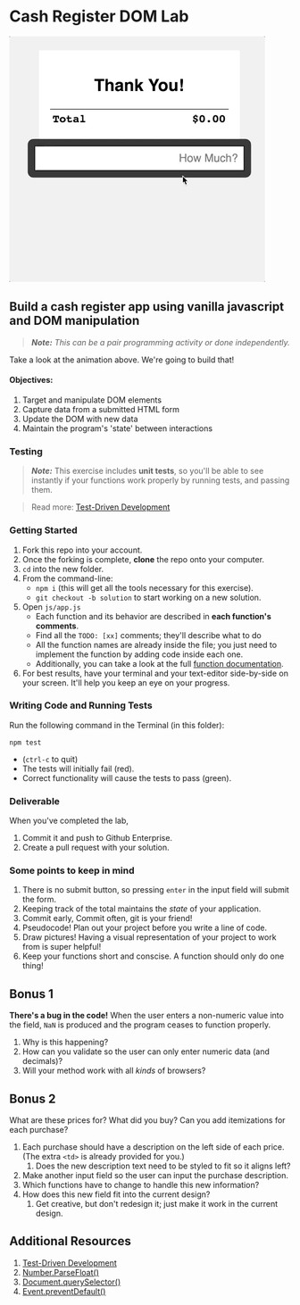 # Cash Register DOM Lab
![cash-register-layout](js-dom-cash-register.gif)


## Build a cash register app using vanilla javascript and DOM manipulation
> ***Note:*** _This can be a pair programming activity or done independently._

Take a look at the animation above. We're going to build that!

#### Objectives:

1. Target and manipulate DOM elements
1. Capture data from a submitted HTML form
1. Update the DOM with new data
1. Maintain the program's 'state' between interactions

### Testing

> ***Note:*** This exercise includes **unit tests**, so you'll be able to see instantly if your functions work properly by running tests, and passing them.

> Read more: [Test-Driven Development]

### Getting Started

1. Fork this repo into your account.
1. Once the forking is complete, **clone** the repo onto your computer.
1. `cd` into the new folder.
1. From the command-line: 
    - `npm i` (this will get all the tools necessary for this exercise).
    - `git checkout -b solution` to start working on a new solution.
1. Open `js/app.js`
    - Each function and its behavior are described in **each function's comments**.
    - Find all the `TODO: [xx]` comments; they'll describe what to do 
    - All the function names are already inside the file; you just need to implement the function by adding code inside each one.
    - Additionally, you can take a look at the full [function documentation].
1. For best results, have your terminal and your text-editor side-by-side on your screen. It'll help you keep an eye on your progress.

### Writing Code and Running Tests

Run the following command in the Terminal (in this folder):

    npm test 

  - (`ctrl-c` to quit)
  - The tests will initially fail (red).
  - Correct functionality will cause the tests to pass (green).

### Deliverable

When you've completed the lab, 

1. Commit it and push to Github Enterprise. 
2. Create a pull request with your solution.


### Some points to keep in mind 
1. There is no submit button, so pressing `enter` in the input field will submit the form.
1. Keeping track of the total maintains the _state_ of your application. 
1. Commit early, Commit often, git is your friend!
1. Pseudocode! Plan out your project before you write a line of code.
1. Draw pictures! Having a visual representation of your project to work from is super helpful!
1. Keep your functions short and conscise. A function should only do one thing!


## Bonus 1

**There's a bug in the code!** When the user enters a non-numeric value into the field, `NaN` is produced and the program ceases to function properly. 

1. Why is this happening? 
1. How can you validate so the user can only enter numeric data (and decimals)?
1. Will your method work with all _kinds_ of browsers?

## Bonus 2

What are these prices for? What did you buy? Can you add itemizations for each purchase? 

1. Each purchase should have a description on the left side of each price. (The extra `<td>` is already provided for you.)
    1. Does the new description text need to be styled to fit so it aligns left?
1. Make another input field so the user can input the purchase description.
1. Which functions have to change to handle this new information?
1. How does this new field fit into the current design? 
    1. Get creative, but don't redesign it; just make it work in the current design. 



## Additional Resources

1. [Test-Driven Development]
1. [Number.ParseFloat()]
1. [Document.querySelector()]
1. [Event.preventDefault()]

[Event.preventDefault()]: https://developer.mozilla.org/en-US/docs/Web/API/Event/preventDefault
[Document.querySelector()]: https://developer.mozilla.org/en-US/docs/Web/API/Document/querySelector
[Number.ParseFloat()]: https://developer.mozilla.org/en-US/docs/Web/JavaScript/Reference/Global_Objects/Number/parseFloat
[Test-Driven Development]: https://en.wikipedia.org/wiki/Test-driven_development#Test-driven_development_cycle
[function documentation]: docs.md
